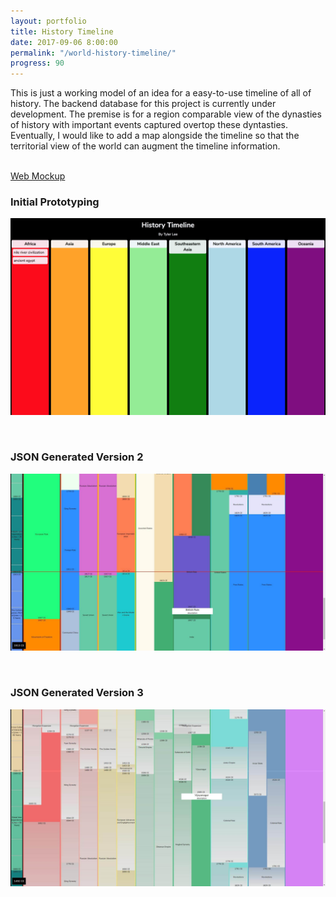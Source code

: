 ```yaml
---
layout: portfolio
title: History Timeline
date: 2017-09-06 8:00:00
permalink: "/world-history-timeline/"
progress: 90
---
```



This is just a working model of an idea for a easy-to-use timeline of all of history. The backend database for this project is currently under development. The premise is for a region comparable view of the dynasties of history with important events captured overtop these dyntasties. Eventually, I would like to add a map alongside the timeline so that the territorial view of the world can augment the timeline information.

<br>

<a class="button" href="http://tlee753.com/history-timeline/index.html">
Web Mockup
</a>

<br>

### Initial Prototyping
![Mockup](/assets/img/portfolio/world-history-timeline/version-1.jpg)

<br>

### JSON Generated Version 2
![Version 2](/assets/img/portfolio/world-history-timeline/version-2.jpg)

<br>

### JSON Generated Version 3
![Version 3](/assets/img/portfolio/world-history-timeline/version-3.jpg)

